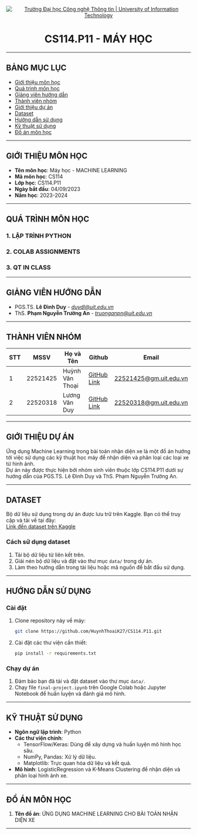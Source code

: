 

<p align="center">
  <a href="https://www.uit.edu.vn/" title="Trường Đại học Công nghệ Thông tin" style="border: 0;">
    <img src="https://i.imgur.com/WmMnSRt.png" alt="Trường Đại học Công nghệ Thông tin | University of Information Technology">
  </a>
</p>

<!-- Title -->
<h1 align="center"><b>CS114.P11 - MÁY HỌC</b></h1>

---

## BẢNG MỤC LỤC
* [Giới thiệu môn học](#gioi-thieu-mon-hoc)
* [Quá trình môn học](#qua-trinh-mon-hoc)
* [Giảng viên hướng dẫn](#giang-vien-huong-dan)
* [Thành viên nhóm](#thanh-vien-nhom)
* [Giới thiệu dự án](#gioi-thieu-du-an)
* [Dataset](#dataset)
* [Hướng dẫn sử dụng](#huong-dan-su-dung)
* [Kỹ thuật sử dụng](#ky-thuat-su-dung)
* [Đồ án môn học](#do-an-mon-hoc)

---

## GIỚI THIỆU MÔN HỌC
<a name="gioi-thieu-mon-hoc"></a>

* **Tên môn học**: Máy học - MACHINE LEARNING  
* **Mã môn học**: CS114  
* **Lớp học**: CS114.P11  
* **Ngày bắt đầu**: 04/09/2023  
* **Năm học**: 2023-2024  

---

## QUÁ TRÌNH MÔN HỌC
<a name="qua-trinh-mon-hoc"></a>

### 1. LẬP TRÌNH PYTHON
### 2. COLAB ASSIGNMENTS
### 3. QT IN CLASS

---

## GIẢNG VIÊN HƯỚNG DẪN
<a name="giang-vien-huong-dan"></a>

* PGS.TS. **Lê Đình Duy** - *duydl@uit.edu.vn*  
* ThS. **Phạm Nguyễn Trường An** - *truonganpn@uit.edu.vn*

---

## THÀNH VIÊN NHÓM
<a name="thanh-vien-nhom"></a>

| STT | MSSV     | Họ và Tên         | Github          | Email                   |
|-----|----------|-------------------|-----------------|-------------------------|
| 1   | 22521425 | Huỳnh Văn Thoại   | [GitHub Link](#) | 22521425@gm.uit.edu.vn  |
| 2   | 22520318 | Lương Văn Duy     | [GitHub Link](#) | 22520318@gm.uit.edu.vn  |

---

## GIỚI THIỆU DỰ ÁN
<a name="gioi-thieu-du-an"></a>

Ứng dụng Machine Learning trong bài toán nhận diện xe là một đồ án hướng tới việc sử dụng các kỹ thuật học máy để nhận diện và phân loại các loại xe từ hình ảnh.  
Dự án này được thực hiện bởi nhóm sinh viên thuộc lớp CS114.P11 dưới sự hướng dẫn của PGS.TS. Lê Đình Duy và ThS. Phạm Nguyễn Trường An.

---

## DATASET
<a name="dataset"></a>

Bộ dữ liệu sử dụng trong dự án được lưu trữ trên Kaggle. Bạn có thể truy cập và tải về tại đây:  
[Link đến dataset trên Kaggle](https://www.kaggle.com/datasets/hunhthoi/dataset-car)

### Cách sử dụng dataset
1. Tải bộ dữ liệu từ liên kết trên.  
2. Giải nén bộ dữ liệu và đặt vào thư mục `data/` trong dự án.  
3. Làm theo hướng dẫn trong tài liệu hoặc mã nguồn để bắt đầu sử dụng.  

---

## HƯỚNG DẪN SỬ DỤNG
<a name="huong-dan-su-dung"></a>

### Cài đặt
1. Clone repository này về máy:
   ```bash
   git clone https://github.com/HuynhThoaiK27/CS114.P11.git
   ```
2. Cài đặt các thư viện cần thiết:
   ```bash
   pip install -r requirements.txt
   ```

### Chạy dự án
1. Đảm bảo bạn đã tải và đặt dataset vào thư mục `data/`.
2. Chạy file `final-project.ipynb` trên Google Colab hoặc Jupyter Notebook để huấn luyện và đánh giá mô hình.

---

## KỸ THUẬT SỬ DỤNG
<a name="ky-thuat-su-dung"></a>

- **Ngôn ngữ lập trình**: Python  
- **Các thư viện chính**:
  - TensorFlow/Keras: Dùng để xây dựng và huấn luyện mô hình học sâu.  
  - NumPy, Pandas: Xử lý dữ liệu.  
  - Matplotlib: Trực quan hóa dữ liệu và kết quả.  
- **Mô hình**: LogisticRegression và K-Means Clustering để nhận diện và phân loại hình ảnh xe.  

---

## ĐỒ ÁN MÔN HỌC
<a name="do-an-mon-hoc"></a>

1. **Tên đồ án**: ỨNG DỤNG MACHINE LEARNING CHO BÀI TOÁN NHẬN DIỆN XE  

---

